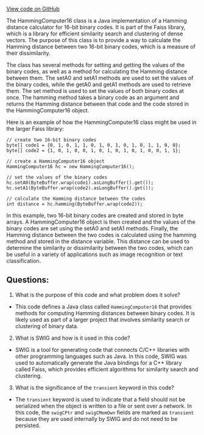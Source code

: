 [View code on GitHub](https://github.com/misbahsy/the-algorithm/ann/src/main/java/com/twitter/ann/faiss/swig/HammingComputer16.java)

The HammingComputer16 class is a Java implementation of a Hamming distance calculator for 16-bit binary codes. It is part of the Faiss library, which is a library for efficient similarity search and clustering of dense vectors. The purpose of this class is to provide a way to calculate the Hamming distance between two 16-bit binary codes, which is a measure of their dissimilarity. 

The class has several methods for setting and getting the values of the binary codes, as well as a method for calculating the Hamming distance between them. The setA0 and setA1 methods are used to set the values of the binary codes, while the getA0 and getA1 methods are used to retrieve them. The set method is used to set the values of both binary codes at once. The hamming method takes a binary code as an argument and returns the Hamming distance between that code and the code stored in the HammingComputer16 object.

Here is an example of how the HammingComputer16 class might be used in the larger Faiss library:

```
// create two 16-bit binary codes
byte[] code1 = {0, 1, 0, 1, 1, 0, 1, 0, 1, 0, 1, 0, 1, 1, 0, 0};
byte[] code2 = {1, 0, 1, 0, 0, 1, 0, 1, 0, 1, 0, 1, 0, 0, 1, 1};

// create a HammingComputer16 object
HammingComputer16 hc = new HammingComputer16();

// set the values of the binary codes
hc.setA0(ByteBuffer.wrap(code1).asLongBuffer().get());
hc.setA1(ByteBuffer.wrap(code2).asLongBuffer().get());

// calculate the Hamming distance between the codes
int distance = hc.hamming(ByteBuffer.wrap(code2));
```

In this example, two 16-bit binary codes are created and stored in byte arrays. A HammingComputer16 object is then created and the values of the binary codes are set using the setA0 and setA1 methods. Finally, the Hamming distance between the two codes is calculated using the hamming method and stored in the distance variable. This distance can be used to determine the similarity or dissimilarity between the two codes, which can be useful in a variety of applications such as image recognition or text classification.
## Questions: 
 1. What is the purpose of this code and what problem does it solve?
- This code defines a Java class called `HammingComputer16` that provides methods for computing Hamming distances between binary codes. It is likely used as part of a larger project that involves similarity search or clustering of binary data.

2. What is SWIG and how is it used in this code?
- SWIG is a tool for generating code that connects C/C++ libraries with other programming languages such as Java. In this code, SWIG was used to automatically generate the Java bindings for a C++ library called Faiss, which provides efficient algorithms for similarity search and clustering.

3. What is the significance of the `transient` keyword in this code?
- The `transient` keyword is used to indicate that a field should not be serialized when the object is written to a file or sent over a network. In this code, the `swigCPtr` and `swigCMemOwn` fields are marked as `transient` because they are used internally by SWIG and do not need to be persisted.
